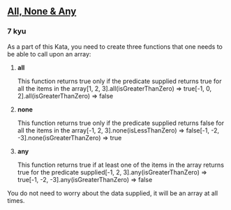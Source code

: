 <h2><a href=https://www.codewars.com/kata/54589f3b52756d34d6000158/train/javascript target="_blank">All, None & Any</a></h2><h3>7 kyu</h3><p>As a part of this Kata, you need to create three functions that one needs to be able to call upon an array:</p><ol><li><p><strong>all</strong></p><p>This function returns true only if the predicate supplied returns true for all the items in the array[1, 2, 3].all(isGreaterThanZero) =&gt; true[-1, 0, 2].all(isGreaterThanZero) =&gt; false</p></li><li><p><strong>none</strong></p><p>This function returns true only if the predicate supplied returns false for all the items in the array[-1, 2, 3].none(isLessThanZero) =&gt; false[-1, -2, -3].none(isGreaterThanZero) =&gt; true</p></li><li><p><strong>any</strong></p><p>This function returns true if at least one of the items in the array returns true for the predicate supplied[-1, 2, 3].any(isGreaterThanZero) =&gt; true[-1, -2, -3].any(isGreaterThanZero) =&gt; false</p></li></ol><p>You do not need to worry about the data supplied, it will be an array at all times.</p>